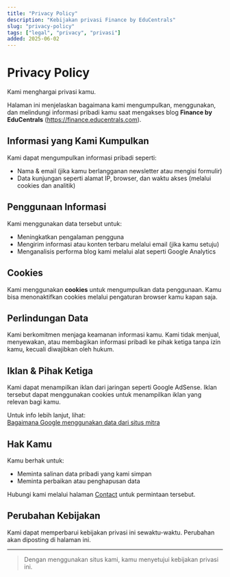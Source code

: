 ```yaml
---
title: "Privacy Policy"
description: "Kebijakan privasi Finance by EduCentrals"
slug: "privacy-policy"
tags: ["legal", "privacy", "privasi"]
added: 2025-06-02
---
```


# Privacy Policy

Kami menghargai privasi kamu.

Halaman ini menjelaskan bagaimana kami mengumpulkan, menggunakan, dan melindungi informasi pribadi kamu saat mengakses blog **Finance by EduCentrals** (https://finance.educentrals.com).

## Informasi yang Kami Kumpulkan

Kami dapat mengumpulkan informasi pribadi seperti:
- Nama & email (jika kamu berlangganan newsletter atau mengisi formulir)
- Data kunjungan seperti alamat IP, browser, dan waktu akses (melalui cookies dan analitik)

## Penggunaan Informasi

Kami menggunakan data tersebut untuk:
- Meningkatkan pengalaman pengguna
- Mengirim informasi atau konten terbaru melalui email (jika kamu setuju)
- Menganalisis performa blog kami melalui alat seperti Google Analytics

## Cookies

Kami menggunakan **cookies** untuk mengumpulkan data penggunaan. Kamu bisa menonaktifkan cookies melalui pengaturan browser kamu kapan saja.

## Perlindungan Data

Kami berkomitmen menjaga keamanan informasi kamu. Kami tidak menjual, menyewakan, atau membagikan informasi pribadi ke pihak ketiga tanpa izin kamu, kecuali diwajibkan oleh hukum.

## Iklan & Pihak Ketiga

Kami dapat menampilkan iklan dari jaringan seperti Google AdSense. Iklan tersebut dapat menggunakan cookies untuk menampilkan iklan yang relevan bagi kamu.

Untuk info lebih lanjut, lihat:  
[Bagaimana Google menggunakan data dari situs mitra](https://policies.google.com/technologies/partner-sites)

## Hak Kamu

Kamu berhak untuk:
- Meminta salinan data pribadi yang kami simpan
- Meminta perbaikan atau penghapusan data

Hubungi kami melalui halaman [Contact](/contact) untuk permintaan tersebut.

## Perubahan Kebijakan

Kami dapat memperbarui kebijakan privasi ini sewaktu-waktu. Perubahan akan diposting di halaman ini.

---

> Dengan menggunakan situs kami, kamu menyetujui kebijakan privasi ini.
